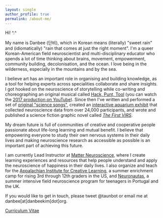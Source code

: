 ```yaml
---
layout: single
author_profile: true
permalink: /about-me/
---
```


Hi! ^.^

My name is Danbee (단비), which in Korean means (literally) "sweet rain" and (idiomatically) "rain that comes at just the right moment". I'm a queer Korean-American field neuroscientist and multi-disciplinary educator who spends a lot of time thinking about brains, movement, empowerment, community building, decolonisation, and the ocean. I love being in the wilderness, especially in the mountains and by the sea. <br/>

I believe art has an important role in organising and building knowledge, as a tool for helping experts across specialities collaborate and share insights. I got hooked on the neuroscience of storytelling while co-writing and choreographing an original musical called <a href="https://hackpunttool.com/">Hack, Punt, Tool</a> (you can watch the <a href="https://youtu.be/IPpqXyo4jhM">2017 production on YouTube</a>). Since then I've written and performed a set of [original "science songs"](/brainplay/2017-09-14-Pilot-Data-Aronauts-EP/), created an [interactive aquarium exhibit](http://www.everymind.online/SurprisingMinds/) that collected neuroscience data from over 24,000 participants, and wrote and published a science fiction graphic novel called [_The First VIRS_](/VIRS). <br/>

My dream future is full of communities of creative and cooperative people passionate about life-long learning and mutual benefit. I believe that empowering everyone to study their own nervous systems in their daily lives and making neuroscience research as accessible as possible is an important part of achieving this future. <br/>

I am currently Lead Instructor at [Matter Neuroscience](https://matter.xyz/), where I create learning experiences and resources that help people understand and apply the neuroscience of happiness in their daily lives. I also organize and teach for the [Appalachian Institute for Creative Learning](https://appalachianinstitute.org/), a summer enrichment camp for rising 3rd through 12th graders in the US, and [Neuronautas](https://gulbenkian.pt/academias/videos/fundacao-champalimaud/), a summer intensive field neuroscience program for teenagers in Portugal and the UK. <br/>

If you would like to get in touch, please tweet @taunbot or email me at danbee[at]danbeekim[dot]org.

[Curriculum Vitae](/assets/files/DanbeeKim_Neuro-CV_2022.pdf)

<!-- <figure style="width: 320px" class="align-center">
  <img src="/assets/images/certifications/20190521_NOLS_Certification-01.gif" alt="Wilderness First Responder Certification from NOLS Wilderness Medicine">
  <figcaption class="align-center"><a href="https://www.nols.edu/en/courses/courses/wilderness-first-responder-WFR/">Wilderness First Responder certified</a></figcaption>
</figure> -->
